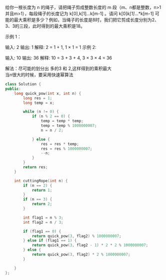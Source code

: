 <!--
 * @Author: huangqianfei
 * @Date: 2023-09-07 21:21:54
 * @LastEditTime: 2023-09-09 22:11:15
 * @Description: 
-->
给你一根长度为 n 的绳子，请把绳子剪成整数长度的 m 段（m、n都是整数，n>1并且m>1），每段绳子的长度记为 k[0],k[1]...k[m-1] 。请问 k[0]*k[1]*...*k[m-1] 可能的最大乘积是多少？例如，当绳子的长度是8时，我们把它剪成长度分别为2、3、3的三段，此时得到的最大乘积是18。

示例 1：

输入: 2
输出: 1
解释: 2 = 1 + 1, 1 × 1 = 1
示例 2:

输入: 10
输出: 36
解释: 10 = 3 + 3 + 4, 3 × 3 × 4 = 36

解法：尽可能的划分出 多的3 和 2,这样得到的乘积最大 <br>
当n很大的时候，要采用快速幂算法

```cpp
class Solution {
public:
    long quick_pow(int x, int n) {
        long res = 1;
        long temp = x;

        while (n != 0) {
            if (n % 2 == 0) {
                temp = temp * temp;
                temp = temp % 1000000007;
                n = n / 2;

            } else {
                res = res * temp;
                res = res % 1000000007;
                --n;
            }
        }
        return res;
    }

    int cuttingRope(int n) {
        if (n == 2) {
            return 1;
        }
        if (n == 3) {
            return 2;
        }

        int flag1 = n % 3;
        int flag2 = n / 3;

        if (flag1 == 0) {
            return quick_pow(3, flag2) % 1000000007;
        } else if (flag1 == 1) {
            return quick_pow(3, flag2 - 1) * 2 * 2 % 1000000007;
        } else {
            return quick_pow(3, flag2) * 2 % 1000000007;
        }

    }
};
```